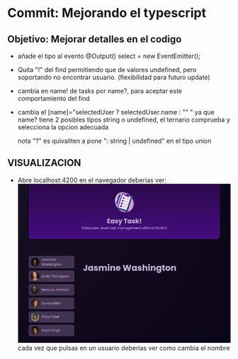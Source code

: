 # **Commit: Mejorando el typescript**

## Objetivo: Mejorar detalles en el codigo

- añade el tipo al evento @Output() select = new EventEmitter<string>();
- Quita "!" del find permitiendo que de valores undefined,
  pero soportando no encontrar usuario. (flexibilidad para futuro update)
- cambia en name! de tasks por name?, para aceptar este comportamiento del find
- cambia el [name]="selectedUser ? selectedUser.name : "" "
  ya que name? tiene 2 posibles tipos string o undefined,
  el ternario comprueba y selecciona la opcion adecuada

  nota "?" es quivaliten a pone ": string | undefined" en el tipo union

## VISUALIZACION

- Abre localhost:4200 en el navegador deberias ver:
  ![Tasks_SetUp](./htmlOutput.png)
  cada vez que pulsas en un usuario deberias ver como cambia el nombre
